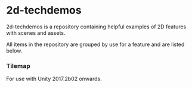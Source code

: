 # 2d-techdemos

2d-techdemos is a repository containing helpful examples of 2D features with scenes and assets. 

All items in the repository are grouped by use for a feature and are listed below.

### Tilemap

For use with Unity 2017.2b02 onwards.